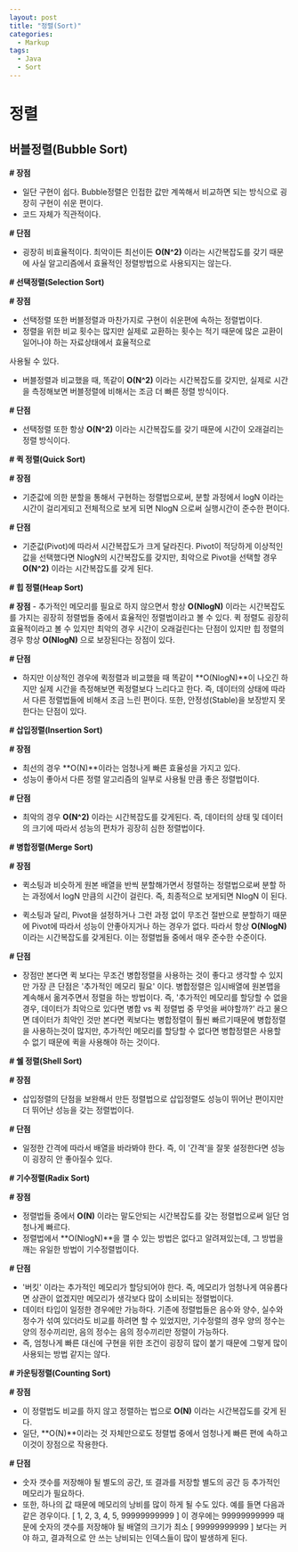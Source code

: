 ```yaml
---
layout: post
title: "정렬(Sort)"
categories:
  - Markup
tags:
  - Java
  - Sort
---
```


# 정렬

## 버블정렬(Bubble Sort)

**# 장점**
- 일단 구현이 쉽다. Bubble정렬은 인접한 값만 계쏙해서 비교하면 되는 방식으로 굉장히 구현이 쉬운 편이다.
- 코드 자체가 직관적이다.

**# 단점**
- 굉장히 비효율적이다. 최악이든 최선이든 **O(N^2)** 이라는 시간복잡도를 갖기 때문에 사실 알고리즘에서 효율적인
정렬방법으로 사용되지는 않는다.


**# 선택정렬(Selection Sort)**

**# 장점**
- 선택정렬 또한 버블정렬과 마찬가지로 구현이 쉬운편에 속하는 정렬법이다.
- 정렬을 위한 비교 횟수는 많지만 실제로 교환하는 횟수는 적기 때문에 많은 교환이 일어나야 하는 자료상태에서 효율적으로

사용될 수 있다.

- 버블정렬과 비교했을 때, 똑같이 **O(N^2)** 이라는 시간복잡도를 갖지만, 실제로 시간을 측정해보면
버블정렬에 비해서는 조금 더 빠른 정렬 방식이다.

**# 단점**
- 선택정렬 또한 항상 **O(N^2)** 이라는 시간복잡도를 갖기 때문에 시간이 오래걸리는 정렬 방식이다.


**# 퀵 정렬(Quick Sort)**

**# 장점**
- 기준값에 의한 분할을 통해서 구현하는 정렬법으로써, 분할 과정에서 logN 이라는 시간이 걸리게되고 전체적으로 보게 되면
NlogN 으로써 실행시간이 준수한 편이다.

**# 단점**
- 기준값(Pivot)에 따라서 시간복잡도가 크게 달라진다. Pivot이 적당하게 이상적인 값을 선택했다면 NlogN의 시간복잡도를
갖지만, 최악으로 Pivot을 선택할 경우 **O(N^2)** 이라는 시간복잡도를 갖게 된다.


**# 힙 정렬(Heap Sort)**

**# 장점**
- 추가적인 메모리를 필요로 하지 않으면서 항상 **O(NlogN)** 이라는 시간복잡도를 가지는 굉장히 정렬법들 중에서
효율적인 정렬법이라고 볼 수 있다. 퀵 정렬도 굉장히 효율적이라고 볼 수 있지만 최악의 경우 시간이 오래걸린다는
단점이 있지만 힙 정렬의 경우 항상 **O(NlogN)** 으로 보장된다는 장점이 있다.

**# 단점**
- 하지만 이상적인 경우에 퀵정렬과 비교했을 때 똑같이 **O(NlogN)**이 나오긴 하지만 실제 시간을 측정해보면 퀵정렬보다
느리다고 한다. 즉, 데이터의 상태에 따라서 다른 정렬법들에 비해서 조금 느린 편이다.
또한, 안정성(Stable)을 보장받지 못한다는 단점이 있다.


**# 삽입정렬(Insertion Sort)**

**# 장점**
- 최선의 경우 **O(N)**이라는 엄청나게 빠른 효율성을 가지고 있다.
- 성능이 좋아서 다른 정렬 알고리즘의 일부로 사용될 만큼 좋은 정렬법이다.

**# 단점**
- 최악의 경우 **O(N^2)** 이라는 시간복잡도를 갖게된다. 즉, 데이터의 상태 및 데이터의 크기에 따라서
성능의 편차가 굉장히 심한 정렬법이다.


**# 병합정렬(Merge Sort)**

**# 장점**
- 퀵소팅과 비슷하게 원본 배열을 반씩 분할해가면서 정렬하는 정렬법으로써 분할 하는 과정에서 logN 만큼의 시간이 걸린다.
즉, 최종적으로 보게되면 NlogN 이 된다.

- 퀵소팅과 달리, Pivot을 설정하거나 그런 과정 없이 무조건 절반으로 분할하기 때문에 Pivot에 따라서 성능이 안좋아지거나
하는 경우가 없다. 따라서 항상 **O(NlogN)** 이라는 시간복잡도를 갖게된다. 이는 정렬법들 중에서 매우 준수한 수준이다.

**# 단점**
- 장점만 본다면 퀵 보다는 무조건 병합정렬을 사용하는 것이 좋다고 생각할 수 있지만 가장 큰 단점은 '추가적인 메모리 필요' 이다. 병합정렬은 임시배열에 원본맵을 계속해서 옮겨주면서 정렬을 하는 방법이다.
즉, '추가적인 메모리를 할당할 수 없을 경우, 데이터가 최악으로 있다면 병합 vs 퀵 정렬법 중 무엇을 써야할까?' 라고 물으면 데이터가 최악인 것만 본다면 퀵보다는 병합정렬이 훨씬 빠르기때문에 병합정렬을 사용하는것이 많지만, 추가적인
메모리를 할당할 수 없다면 병합정렬은 사용할 수 없기 때문에 퀵을 사용해야 하는 것이다.


**# 쉘 정렬(Shell Sort)**

**# 장점**
- 삽입정렬의 단점을 보완해서 만든 정렬법으로 삽입정렬도 성능이 뛰어난 편이지만 더 뛰어난 성능을 갖는 정렬법이다.

**# 단점**
- 일정한 간격에 따라서 배열을 바라봐야 한다. 즉, 이 '간격'을 잘못 설정한다면 성능이 굉장히 안 좋아질수 있다.


**# 기수정렬(Radix Sort)**

**# 장점**
- 정렬법들 중에서 **O(N)** 이라는 말도안되는 시간복잡도를 갖는 정렬법으로써 일단 엄청나게 빠르다.
- 정렬법에서 **O(NlogN)**을 깰 수 있는 방법은 없다고 알려져있는데, 그 방법을 깨는 유일한 방법이 기수정렬법이다.

**# 단점**
- '버킷' 이라는 추가적인 메모리가 할당되어야 한다. 즉, 메모리가 엄청나게 여유롭다면 상관이 없겠지만 메모리가 생각보다
많이 소비되는 정렬법이다.
- 데이터 타입이 일정한 경우에만 가능하다. 기존에 정렬법들은 음수와 양수, 실수와 정수가 섞여 있더라도 비교를 하려면
할 수 있었지만, 기수정렬의 경우 양의 정수는 양의 정수끼리만, 음의 정수는 음의 정수끼리만 정렬이 가능하다.
- 즉, 엄청나게 빠른 대신에 구현을 위한 조건이 굉장히 많이 붙기 때문에 그렇게 많이 사용되는 방법 같지는 않다.


**# 카운팅정렬(Counting Sort)**

**# 장점**
- 이 정렬법도 비교를 하지 않고 정렬하는 법으로 **O(N)** 이라는 시간복잡도를 갖게 된다.
- 일단, **O(N)**이라는 것 자체만으로도 정렬법 중에서 엄청나게 빠른 편에 속하고 이것이 장점으로 작용한다.

**# 단점**
- 숫자 갯수를 저장해야 될 별도의 공간, 또 결과를 저장할 별도의 공간 등 추가적인 메모리가 필요하다.
- 또한, 하나의 값 때문에 메모리의 낭비를 많이 하게 될 수도 있다. 예를 들면 다음과 같은 경우이다.
[ 1, 2, 3, 4, 5, 99999999999 ] 이 경우에는 99999999999 때문에 숫자의 갯수를 저장해야 될 배열의 크기가
최소 [ 99999999999 ] 보다는 커야 하고, 결과적으로 안 쓰는 낭비되는 인덱스들이 많이 발생하게 된다.